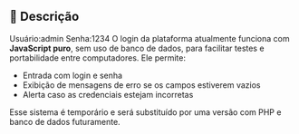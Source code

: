 ## 📝 Descrição

Usuário:admin Senha:1234
O login da plataforma atualmente funciona com **JavaScript puro**, sem uso de banco de dados, para facilitar testes e portabilidade entre computadores. Ele permite:

- Entrada com login e senha
- Exibição de mensagens de erro se os campos estiverem vazios
- Alerta caso as credenciais estejam incorretas

Esse sistema é temporário e será substituído por uma versão com PHP e banco de dados futuramente.

